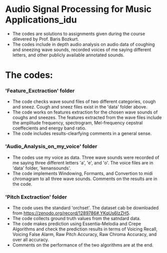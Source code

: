 # Audio Signal Processing for Music Applications_idu
* The codes are solutions to assignments given during the course dilevered by Prof. Baris Bozkurt.
* The codes include in depth audio analysis on audio data of coughing and sneezing wave sounds, recorded voices of me saying different letters, and other publicly available annotated sounds.

# The codes:
### 'Feature_Exctraction' folder
* The code checks wave sound files of two different categories, cough and sneez. Cough and sneez files exist in the 'data' folder above.
* The code works on features extraction for the chosen wave sounds of coughs and sneezes. The features extracted from the wave files include the amplitude frequency, spectrogram, Mel-frequency cepstral coeffecients and energy band ratio.
* The code includes results-clearfying comments in a general sense.

### 'Audio_Analysis_on_my_voice' folder
* The codes use my voice as data. Three wave sounds were recorded of me saying three different letters 'a', 'e', and 'o'. The voice files are in 'data' folder, 'kenansounds'.
* The code implements Windowing, Formants, and Convertion to midi chromagram to all three wave sounds. Comments on the results are in the code.

### 'Pitch Exctraction' folder
* The code uses the standard 'orchset'. The dataset cab be downloaded from https://zenodo.org/record/1289786#.YKqUs6IzZH5.
* The code collects ground truth values from the satndard data.
* The code makes prediction using Essentia-Melodia and Crepe Algorithms and check the prediction results in terms of Voicing Recall, Voicing False Alarm, Raw Pitch Accuracy, Raw Chroma Accuracy, and over all accuracy.
*   Comments on the performance of the two algorithms are at the end.
